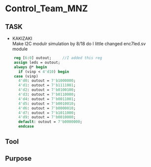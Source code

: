 # Control_Team_MNZ
## TASK
  - KAKIZAKI  
    Make I2C modulr simulation by 8/18
    do
    I little changed enc7led.sv module 

  ```enc7led.sv
      reg [6:0] outout;     //I added this reg 
      assign leds = outout;
      always @* begin
        if (vinp < 4'd10) begin
      case (vinp)
        4'd0: outout = 7'b1000000;
        4'd1: outout = 7'b1111001;
        4'd2: outout = 7'b0100100;
        4'd3: outout = 7'b0110000;
        4'd4: outout = 7'b0011001;
        4'd5: outout = 7'b0010010;
        4'd6: outout = 7'b0000010;
        4'd7: outout = 7'b1011000;
        4'd9: outout = 7'b0010000;
        default: outout = 7'b0000000;
        endcase
  ```

## Tool
## Purpose
